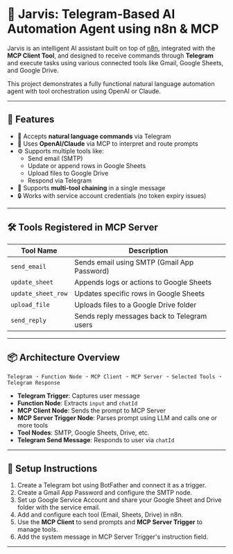 # 🧠 Jarvis: Telegram-Based AI Automation Agent using n8n & MCP

Jarvis is an intelligent AI assistant built on top of [n8n](https://n8n.io), integrated with the **MCP Client Tool**, and designed to receive commands through **Telegram** and execute tasks using various connected tools like Gmail, Google Sheets, and Google Drive.

This project demonstrates a fully functional natural language automation agent with tool orchestration using OpenAI or Claude.

---

## 🚀 Features

- 🤖 Accepts **natural language commands** via Telegram  
- 🧠 Uses **OpenAI/Claude** via MCP to interpret and route prompts  
- ⚙️ Supports multiple tools like:
  - Send email (SMTP)
  - Update or append rows in Google Sheets
  - Upload files to Google Drive
  - Respond via Telegram  
- 🔀 Supports **multi-tool chaining** in a single message  
- 🔒 Works with service account credentials (no token expiry issues)

---

## 🛠 Tools Registered in MCP Server

| Tool Name         | Description                                 |
|------------------|---------------------------------------------|
| `send_email`      | Sends email using SMTP (Gmail App Password) |
| `update_sheet`    | Appends logs or actions to Google Sheets    |
| `update_sheet_row`| Updates specific rows in Google Sheets      |
| `upload_file`     | Uploads files to a Google Drive folder      |
| `send_reply`      | Sends reply messages back to Telegram users |

---

## 📦 Architecture Overview

```
Telegram ➝ Function Node ➝ MCP Client ➝ MCP Server ➝ Selected Tools ➝ Telegram Response
```

- **Telegram Trigger**: Captures user message
- **Function Node**: Extracts `input` and `chatId`
- **MCP Client Node**: Sends the prompt to MCP Server
- **MCP Server Trigger Node**: Parses prompt using LLM and calls one or more tools
- **Tool Nodes**: SMTP, Google Sheets, Drive, etc.
- **Telegram Send Message**: Responds to user via `chatId`

---

## 🧾 Setup Instructions

1. Create a Telegram bot using BotFather and connect it as a trigger.
2. Create a Gmail App Password and configure the SMTP node.
3. Set up Google Service Account and share your Google Sheet and Drive folder with the service email.
4. Add and configure each tool (Email, Sheets, Drive) in n8n.
5. Use the **MCP Client** to send prompts and **MCP Server Trigger** to manage tools.
6. Add the system message in MCP Server Trigger's instruction field.

---
